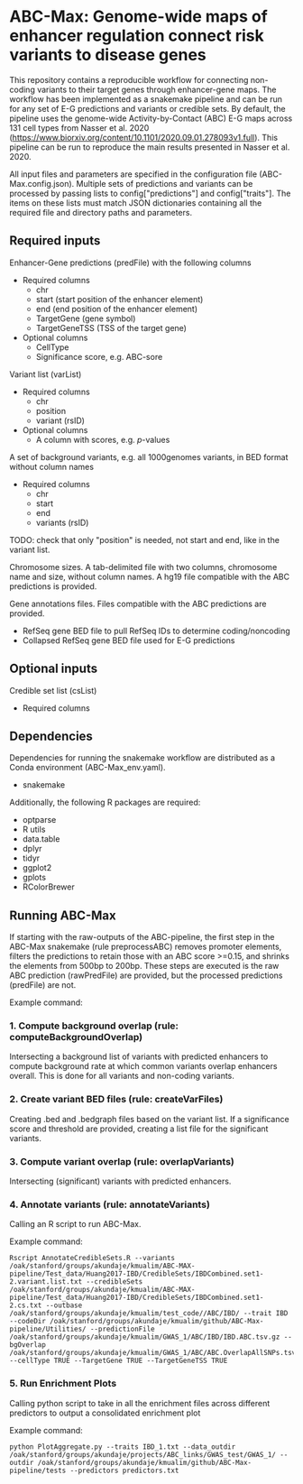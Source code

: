 # ABC-Max: Genome-wide maps of enhancer regulation connect risk variants to disease genes

This repository contains a reproducible workflow for connecting non-coding variants to their target genes through enhancer-gene maps. The workflow has been implemented as a snakemake pipeline and can be run for any set of E-G predictions and variants or credible sets. By default, the pipeline uses the genome-wide Activity-by-Contact (ABC) E-G maps across 131 cell types from Nasser et al. 2020 (https://www.biorxiv.org/content/10.1101/2020.09.01.278093v1.full). This pipeline can be run to reproduce the main results presented in Nasser et al. 2020.

All input files and parameters are specified in the configuration file (ABC-Max.config.json). Multiple sets of predictions and variants can be processed by passing lists to config["predictions"] and config["traits"]. The items on these lists must match JSON dictionaries containing all the required file and directory paths and parameters.

## Required inputs

Enhancer-Gene predictions (predFile) with the following columns
* Required columns
	* chr
	* start (start position of the enhancer element)
	* end (end position of the enhancer element)
	* TargetGene (gene symbol)
	* TargetGeneTSS (TSS of the target gene)
* Optional columns
	* CellType
	* Significance score, e.g. ABC-sore

Variant list (varList)
* Required columns
	* chr
	* position
	* variant (rsID)
* Optional columns
	* A column with scores, e.g. *p*-values

A set of background variants, e.g. all 1000genomes variants, in BED format without column names
* Required columns
	* chr
	* start
	* end
	* variants (rsID)

TODO: check that only "position" is needed, not start and end, like in the variant list.

Chromosome sizes. A tab-delimited file with two columns, chromosome name and size, without column names. A hg19 file compatible with the ABC predictions is provided.

Gene annotations files. Files compatible with the ABC predictions are provided.
* RefSeq gene BED file to pull RefSeq IDs to determine coding/noncoding
* Collapsed RefSeq gene BED file used for E-G predictions

## Optional inputs

Credible set list (csList)
* Required columns

## Dependencies

Dependencies for running the snakemake workflow are distributed as a Conda environment (ABC-Max_env.yaml). 
* snakemake

Additionally, the following R packages are required:
* optparse
* R utils
* data.table
* dplyr
* tidyr
* ggplot2
* gplots
* RColorBrewer

## Running ABC-Max

If starting with the raw-outputs of the ABC-pipeline, the first step in the ABC-Max snakemake (rule preprocessABC) removes promoter elements, filters the predictions to retain those with an ABC score >=0.15, and shrinks the elements from 500bp to 200bp. These steps are executed is the raw ABC prediction (rawPredFile) are provided, but the processed predictions (predFile) are not.

Example command:


###  1. Compute background overlap (rule: computeBackgroundOverlap)
Intersecting a background list of variants with predicted enhancers to compute background rate at which common variants overlap enhancers overall. This is done for all variants and non-coding variants.

### 2. Create variant BED files (rule: createVarFiles)
Creating .bed and .bedgraph files based on the variant list. If a significance score and threshold are provided, creating a list file for the significant variants.

### 3. Compute variant overlap (rule: overlapVariants)
Intersecting (significant) variants with predicted enhancers.

### 4. Annotate variants (rule: annotateVariants)
Calling an R script to run ABC-Max.

Example command: 
```
Rscript AnnotateCredibleSets.R --variants /oak/stanford/groups/akundaje/kmualim/ABC-MAX-pipeline/Test_data/Huang2017-IBD/CredibleSets/IBDCombined.set1-2.variant.list.txt --credibleSets /oak/stanford/groups/akundaje/kmualim/ABC-MAX-pipeline/Test_data/Huang2017-IBD/CredibleSets/IBDCombined.set1-2.cs.txt --outbase /oak/stanford/groups/akundaje/kmualim/test_code//ABC/IBD/ --trait IBD --codeDir /oak/stanford/groups/akundaje/kmualim/github/ABC-Max-pipeline/Utilities/ --predictionFile /oak/stanford/groups/akundaje/kmualim/GWAS_1/ABC/IBD/IBD.ABC.tsv.gz --bgOverlap /oak/stanford/groups/akundaje/kmualim/GWAS_1/ABC/ABC.OverlapAllSNPs.tsv.gz --cellType TRUE --TargetGene TRUE --TargetGeneTSS TRUE
```

### 5. Run Enrichment Plots 
Calling python script to take in all the enrichment files across different predictors to output a consolidated enrichment plot 

Example command:
```
python PlotAggregate.py --traits IBD_1.txt --data_outdir /oak/stanford/groups/akundaje/projects/ABC_links/GWAS_test/GWAS_1/ --outdir /oak/stanford/groups/akundaje/kmualim/github/ABC-Max-pipeline/tests --predictors predictors.txt
```
